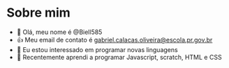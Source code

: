 # Sobre mim
- 👋 Olá, meu nome é @Biell585
- :+1: Meu email de contato é gabriel.calacas.oliveira@escola.pr.gov.br
- 👀 Eu estou interessado em programar novas linguagens
- 🌱 Recentemente aprendi a programar Javascript, scratch, HTML e CSS
